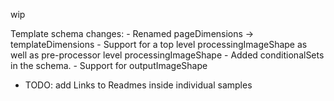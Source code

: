 wip

Template schema changes:
    - Renamed pageDimensions -> templateDimensions
    - Support for a top level processingImageShape as well as pre-processor level processingImageShape
    - Added conditionalSets in the schema.
    - Support for outputImageShape

- TODO: add Links to Readmes inside individual samples
